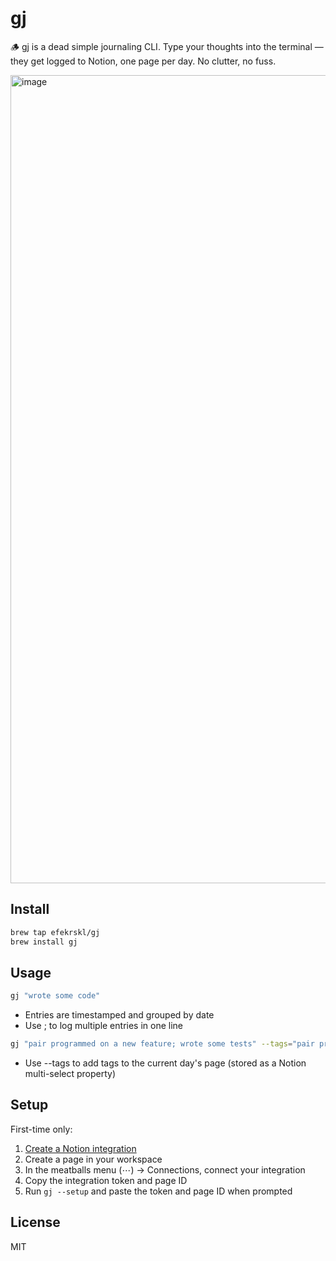 # gj

🪵 gj is a dead simple journaling CLI.
Type your thoughts into the terminal — they get logged to Notion, one page per day. No clutter, no fuss.

<img width="1293" alt="image" src="https://github.com/user-attachments/assets/240aec31-1cc4-4e66-9b4c-3ca75429efa3" />


## Install

```bash
brew tap efekrskl/gj
brew install gj
```

## Usage

```bash
gj "wrote some code"
```

- Entries are timestamped and grouped by date
- Use ; to log multiple entries in one line

```bash
gj "pair programmed on a new feature; wrote some tests" --tags="pair programming, tests"
```

- Use --tags to add tags to the current day's page (stored as a Notion multi-select property)

## Setup

First-time only:

1. [Create a Notion integration](https://www.notion.so/my-integrations)
2. Create a page in your workspace
3. In the meatballs menu (⋯) → Connections, connect your integration
4. Copy the integration token and page ID
5. Run `gj --setup` and paste the token and page ID when prompted

## License

MIT
